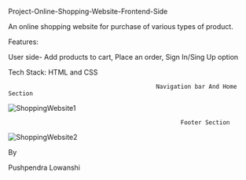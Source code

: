Project-Online-Shopping-Website-Frontend-Side


An online shopping website for purchase of various types of product.

Features:

User side- Add products to cart, Place an order, Sign In/Sing Up option

Tech Stack: HTML and CSS

                                              Navigation bar And Home Section
![ShoppingWebsite1](https://user-images.githubusercontent.com/80954470/127031228-aaa8007e-6b28-470f-83f4-16ef4c865524.png)


                                                     Footer Section
![ShoppingWebsite2](https://user-images.githubusercontent.com/80954470/127031280-cdd67ce1-7a24-4200-bc15-67dbea6668fc.png)
 
 
By

Pushpendra Lowanshi
